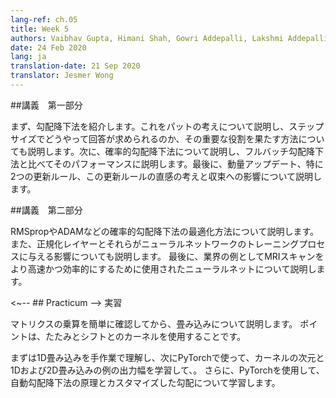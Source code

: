 ```yaml
---
lang-ref: ch.05
title: Week 5
authors: Vaibhav Gupta, Himani Shah, Gowri Addepalli, Lakshmi Addepalli
date: 24 Feb 2020
lang: ja
translation-date: 21 Sep 2020
translator: Jesmer Wong
---
```


<!-- ## Lecture part A -->
##講義　第一部分

<!-- We begin by introducing Gradient Descent. We discuss the intuition and also talk about how step sizes play an important role in reaching the solution. Then we move on to SGD and its performance in comparison to Full Batch GD. Finally we talk about Momentum Updates, specifically the two update rules, the intuition behind momentum and its effect on convergence. -->

まず、勾配降下法を紹介します。これをパットの考えについて説明し、ステップサイズでどうやって回答が求められるのか、その重要な役割を果たす方法についても説明します。次に、確率的勾配降下法について説明し、フルバッチ勾配降下法と比べてそのパフォーマンスに説明します。最後に、動量アップデート、特に2つの更新ルール、この更新ルールの直感の考えと収束への影響について説明します。


<!-- ## Lecture part B -->
##講義　第二部分

<!-- We discuss adaptive methods for SGD such as RMSprop and ADAM. We also talk about normalization layers and their effects on the neural network training process. Finally, we discuss a real-world example of neural nets being used in industry to make MRI scans faster and more efficient. -->

RMSpropやADAMなどの確率的勾配降下法の最適化方法について説明します。 また、正規化レイヤーとそれらがニューラルネットワークのトレーニングプロセスに与える影響についても説明します。 最後に、業界の例としてMRIスキャンをより高速かつ効率的にするために使用されたニューラルネットについて説明します。



<~-- ## Practicum -->
実習

<!-- We briefly review the matrix-multiplications and then discuss the convolutions. Key point is we use kernels by stacking and shifting. We first understand the 1D convolution by hand, and then use PyTorch to learn the dimension of kernels and output width in 1D and 2D convolutions examples. Furthermore, we use PyTorch to learn about how automatic gradient works and custom-grads. -->

マトリクスの乗算を簡単に確認してから、畳み込みについて説明します。
ポイントは、たたみとシフトとのカーネルを使用することです。 

まずは1D畳み込みを手作業で理解し、次にPyTorchで使って、カーネルの次元と1Dおよび2D畳み込みの例の出力幅を学習して、。 さらに、PyTorchを使用して、自動勾配降下法の原理とカスタマイズした勾配について学習します。

